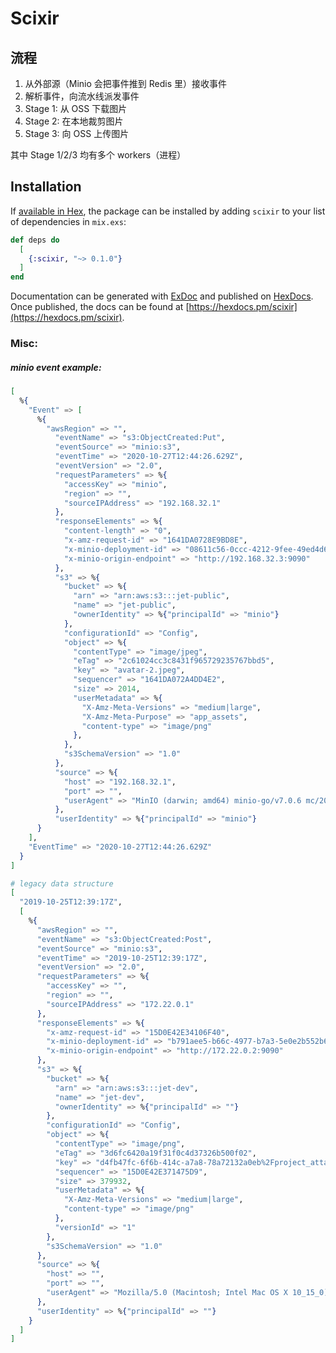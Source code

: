 # Scixir

## 流程

1. 从外部源（Minio 会把事件推到 Redis 里）接收事件
2. 解析事件，向流水线派发事件
3. Stage 1: 从 OSS 下载图片
4. Stage 2: 在本地裁剪图片
5. Stage 3: 向 OSS 上传图片

其中 Stage 1/2/3 均有多个 workers（进程）

## Installation

If [available in Hex](https://hex.pm/docs/publish), the package can be installed
by adding `scixir` to your list of dependencies in `mix.exs`:

```elixir
def deps do
  [
    {:scixir, "~> 0.1.0"}
  ]
end
```

Documentation can be generated with [ExDoc](https://github.com/elixir-lang/ex_doc)
and published on [HexDocs](https://hexdocs.pm). Once published, the docs can
be found at [https://hexdocs.pm/scixir](https://hexdocs.pm/scixir).


### Misc:

##### minio event example:
```elixir
[
  %{
    "Event" => [
      %{
        "awsRegion" => "",
          "eventName" => "s3:ObjectCreated:Put",
          "eventSource" => "minio:s3",
          "eventTime" => "2020-10-27T12:44:26.629Z",
          "eventVersion" => "2.0",
          "requestParameters" => %{
            "accessKey" => "minio",
            "region" => "",
            "sourceIPAddress" => "192.168.32.1"
          },
          "responseElements" => %{
            "content-length" => "0",
            "x-amz-request-id" => "1641DA0728E9BD8E",
            "x-minio-deployment-id" => "08611c56-0ccc-4212-9fee-49ed4d6f1104",
            "x-minio-origin-endpoint" => "http://192.168.32.3:9090"
          },
          "s3" => %{
            "bucket" => %{
              "arn" => "arn:aws:s3:::jet-public",
              "name" => "jet-public",
              "ownerIdentity" => %{"principalId" => "minio"}
            },
            "configurationId" => "Config",
            "object" => %{
              "contentType" => "image/jpeg",
              "eTag" => "2c61024cc3c8431f965729235767bbd5",
              "key" => "avatar-2.jpeg",
              "sequencer" => "1641DA072A4DD4E2",
              "size" => 2014,
              "userMetadata" => %{
                "X-Amz-Meta-Versions" => "medium|large",
                "X-Amz-Meta-Purpose" => "app_assets",
                "content-type" => "image/png"
              },
            },
            "s3SchemaVersion" => "1.0"
          },
          "source" => %{
            "host" => "192.168.32.1",
            "port" => "",
            "userAgent" => "MinIO (darwin; amd64) minio-go/v7.0.6 mc/2020-10-03T02:54:56Z"
          },
          "userIdentity" => %{"principalId" => "minio"}
      }
    ],
    "EventTime" => "2020-10-27T12:44:26.629Z"
  }
]
```
```elixir
# legacy data structure
[
  "2019-10-25T12:39:17Z",
  [
    %{
      "awsRegion" => "",
      "eventName" => "s3:ObjectCreated:Post",
      "eventSource" => "minio:s3",
      "eventTime" => "2019-10-25T12:39:17Z",
      "eventVersion" => "2.0",
      "requestParameters" => %{
        "accessKey" => "",
        "region" => "",
        "sourceIPAddress" => "172.22.0.1"
      },
      "responseElements" => %{
        "x-amz-request-id" => "15D0E42E34106F40",
        "x-minio-deployment-id" => "b791aee5-b66c-4977-b7a3-5e0e2b552b6a",
        "x-minio-origin-endpoint" => "http://172.22.0.2:9090"
      },
      "s3" => %{
        "bucket" => %{
          "arn" => "arn:aws:s3:::jet-dev",
          "name" => "jet-dev",
          "ownerIdentity" => %{"principalId" => ""}
        },
        "configurationId" => "Config",
        "object" => %{
          "contentType" => "image/png",
          "eTag" => "3d6fc6420a19f31f0c4d37326b500f02",
          "key" => "d4fb47fc-6f6b-414c-a7a8-78a72132a0eb%2Fproject_attachment%2F8cee2744-3ada-48d4-9a9b-0f0c38d4ffd6_xX6N3m4BQm9-qT7UkL8Hcw.png",
          "sequencer" => "15D0E42E371475D9",
          "size" => 379932,
          "userMetadata" => %{
            "X-Amz-Meta-Versions" => "medium|large",
            "content-type" => "image/png"
          },
          "versionId" => "1"
        },
        "s3SchemaVersion" => "1.0"
      },
      "source" => %{
        "host" => "",
        "port" => "",
        "userAgent" => "Mozilla/5.0 (Macintosh; Intel Mac OS X 10_15_0) AppleWebKit/537.36 (KHTML, like Gecko) Chrome/77.0.3865.120 Safari/537.36"
      },
      "userIdentity" => %{"principalId" => ""}
    }
  ]
]
```
